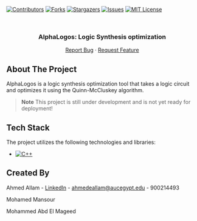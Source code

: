 <a name="readme-top"></a>


<!-- PROJECT SHIELDS -->
[![Contributors][contributors-shield]][contributors-url]
[![Forks][forks-shield]][forks-url]
[![Stargazers][stars-shield]][stars-url]
[![Issues][issues-shield]][issues-url]
[![MIT License][license-shield]][license-url]



<!-- PROJECT LOGO -->
<br />
<div align="center">

  <!-- <a href="https://github.com/ahmed-alllam/AlphaLogos">
    <img src="data/fmri.webp" alt="fmri" width="500">
  </a> -->

<h3 align="center">AlphaLogos: Logic Synthesis optimization </h3

  <p align="center">
<!--     <a href="https://github.com/ahmed-alllam/AlphaLogos">View Demo</a> -->
<!--     · -->
    <a href="https://github.com/ahmed-alllam/AlphaLogos/issues">Report Bug</a>
    ·
    <a href="https://github.com/ahmed-alllam/AlphaLogos/issues">Request Feature</a>
  </p>
</div>


<!-- ABOUT THE PROJECT -->


## About The Project

AlphaLogos is a logic synthesis optimization tool that takes a logic circuit and optimizes it using the Quinn-McCluskey algorithm.

> **Note**
> This project is still under development and is not yet ready for deployment!


## Tech Stack

The project utilizes the following technologies and libraries:

* [![C++](https://img.shields.io/badge/C++-00599C?style=for-the-badge&logo=c%2B%2B&logoColor=white)](https://isocpp.org/)


<!-- CONTACT -->
## Created By

Ahmed Allam - [LinkedIn](https://linkedin.com/in/ahmed-e-allam) - ahmedeallam@aucegypt.edu - 900214493

Mohamed Mansour

Mohammed Abd El Mageed


<!-- MARKDOWN LINKS & IMAGES -->
[contributors-shield]: https://img.shields.io/github/contributors/ahmed-alllam/AlphaLogos.svg?style=for-the-badge
[contributors-url]: https://github.com/ahmed-alllam/AlphaLogos/graphs/contributors
[forks-shield]: https://img.shields.io/github/forks/ahmed-alllam/AlphaLogos.svg?style=for-the-badge
[forks-url]: https://github.com/ahmed-alllam/AlphaLogos/network/members
[stars-shield]: https://img.shields.io/github/stars/ahmed-alllam/AlphaLogos.svg?style=for-the-badge
[stars-url]: https://github.com/ahmed-alllam/AlphaLogos/stargazers
[issues-shield]: https://img.shields.io/github/issues/ahmed-alllam/AlphaLogos.svg?style=for-the-badge
[issues-url]: https://github.com/ahmed-alllam/AlphaLogos/issues
[license-shield]: https://img.shields.io/github/license/ahmed-alllam/AlphaLogos.svg?style=for-the-badge
[license-url]: https://github.com/ahmed-alllam/AlphaLogos/blob/master/LICENSE.txt
[linkedin-shield]: https://img.shields.io/badge/-LinkedIn-black.svg?style=for-the-badge&logo=linkedin&colorB=555
[product-screenshot]: images/screenshot.png
